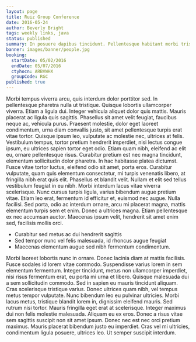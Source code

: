 ```yaml
---
layout: page
title: Ruiz Group Conference
date: 2016-05-24
author: Beverly Bright
tags: weekly links, java
status: published
summary: In posuere dapibus tincidunt. Pellentesque habitant morbi tristique senectus et.
banner: images/banner/people.jpg
booking:
  startDate: 05/02/2016
  endDate: 05/07/2016
  ctyhocn: ARBVWHX
  groupCode: RGC
published: true
---
```

Morbi tempus viverra arcu, quis interdum dolor porttitor sed. In pellentesque pharetra nulla ut tristique. Quisque lobortis ullamcorper viverra. Etiam a ligula dui. Integer vehicula aliquet dolor quis mattis. Mauris placerat ac ligula quis sagittis. Phasellus sit amet velit feugiat, faucibus neque ac, vehicula purus. Praesent molestie, dolor eget laoreet condimentum, urna diam convallis justo, sit amet pellentesque turpis erat vitae tortor. Quisque ipsum leo, vulputate ac molestie nec, ultrices at felis.
Vestibulum tempus, tortor pretium hendrerit imperdiet, nisi lectus congue ipsum, eu ultrices sapien tortor eget odio. Etiam quam nibh, eleifend ac elit eu, ornare pellentesque risus. Curabitur pretium est nec magna tincidunt, elementum sollicitudin dolor pharetra. In hac habitasse platea dictumst. Fusce vitae tortor luctus, eleifend odio sit amet, porta eros. Curabitur vulputate, quam quis elementum consectetur, mi turpis venenatis libero, at fringilla nibh erat quis elit. Phasellus et blandit velit. Nullam et elit sed tellus vestibulum feugiat in eu nibh. Morbi interdum lacus vitae viverra scelerisque. Nunc cursus turpis ligula, varius bibendum augue pretium vitae. Etiam leo erat, fermentum id efficitur et, euismod nec augue. Nulla facilisi. Sed porta, odio ac interdum ornare, arcu mi placerat magna, mattis elementum turpis sem et enim. Donec a ultrices magna. Etiam pellentesque ex nec accumsan auctor. Maecenas ipsum velit, hendrerit sit amet enim sed, facilisis mollis orci.

* Curabitur sed metus ac dui hendrerit sagittis
* Sed tempor nunc vel felis malesuada, id rhoncus augue feugiat
* Maecenas elementum augue sed nibh fermentum condimentum.

Morbi laoreet lobortis nunc in ornare. Donec lacinia diam at mattis facilisis. Fusce sodales id lorem vitae commodo. Suspendisse varius lorem in sem elementum fermentum. Integer tincidunt, metus non ullamcorper imperdiet, nisi risus fermentum erat, eu porta mi urna et libero. Quisque malesuada dui a sem sollicitudin commodo. Sed in sapien eu mauris tincidunt aliquam. Cras scelerisque tristique varius. Donec ultrices quam nibh, vel tempus metus tempor vulputate. Nunc bibendum leo eu pulvinar ultricies.
Morbi lacus metus, tristique blandit lorem in, dignissim eleifend mauris. Sed rutrum nisi tortor. Mauris fringilla eget erat at scelerisque. Integer maximus dui non felis molestie malesuada. Aliquam eu ex eros. Donec a risus vitae sem sagittis suscipit non sit amet ipsum. Donec nec est nec orci pretium maximus. Mauris placerat bibendum justo eu imperdiet. Cras vel mi ultricies, condimentum ligula posuere, ultrices leo. Ut semper suscipit interdum.
